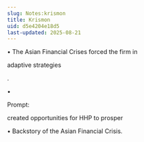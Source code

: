 ```yaml
---
slug: Notes:krismon
title: Krismon
uid: d5e4204e18d5
last-updated: 2025-08-21
---
```


• The Asian Financial Crises forced the firm in

adaptive strategies

.

•

Prompt:

created opportunities
for HHP to prosper

• Backstory of the Asian Financial Crisis.
